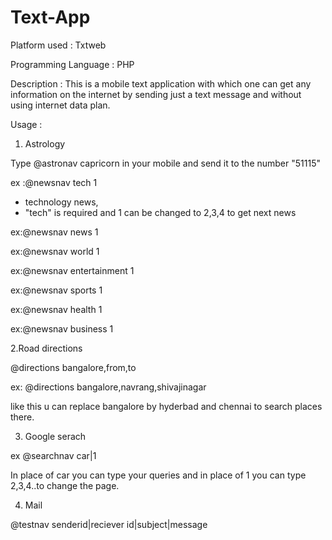 Text-App
========

Platform used : Txtweb

Programming Language : PHP

Description : This is a mobile text application with which one can get any information on the internet by sending just a text message and without using internet data plan.

Usage :

1. Astrology

Type @astronav capricorn in your mobile and send it to the number "51115"

ex :@newsnav tech 1
  
  * technology news,
  * "tech" is required and 1 can be changed to 2,3,4 to get next news

ex:@newsnav news 1

ex:@newsnav world 1

ex:@newsnav entertainment 1

ex:@newsnav sports 1

ex:@newsnav health 1

ex:@newsnav business 1

2.Road directions

@directions bangalore,from,to

ex: @directions bangalore,navrang,shivajinagar

like this u can replace bangalore by hyderbad and chennai to search places there.

3. Google serach

ex @searchnav car|1

In place of car you can type your queries and in place of 1 you can type 2,3,4..to change the page.

4. Mail

@testnav senderid|reciever id|subject|message
